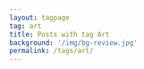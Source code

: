 ```yaml
---
layout: tagpage
tag: art
title: Posts with tag Art
background: '/img/bg-review.jpg'
permalink: /tags/art/
---
```


